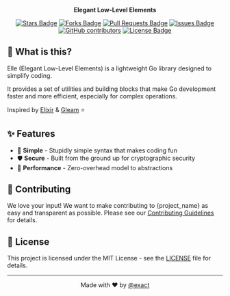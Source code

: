 <div align="center">  
  <p>
    <strong>Elegant Low-Level Elements</strong>
  </p>
  
  <p>
    <a href="https://github.com/exact/elle/stargazers"><img src="https://img.shields.io/github/stars/exact/elle" alt="Stars Badge"/></a>
    <a href="https://github.com/exact/elle/network/members"><img src="https://img.shields.io/github/forks/exact/elle" alt="Forks Badge"/></a>
    <a href="https://github.com/exact/elle/pulls"><img src="https://img.shields.io/github/issues-pr/exact/elle" alt="Pull Requests Badge"/></a>
    <a href="https://github.com/exact/elle/issues"><img src="https://img.shields.io/github/issues/exact/elle" alt="Issues Badge"/></a>
    <a href="https://github.com/exact/elle/graphs/contributors"><img alt="GitHub contributors" src="https://img.shields.io/github/contributors/exact/elle?color=2b9348"></a>
    <a href="https://github.com/exact/elle/blob/main/LICENSE"><img src="https://img.shields.io/github/license/exact/elle?color=2b9348" alt="License Badge"/></a>
  </p>
</div>

## 🧐 What is this?

Elle (Elegant Low-Level Elements) is a lightweight Go library designed to simplify coding.

It provides a set of utilities and building blocks that make Go development faster and more efficient, especially for complex operations.

Inspired by [Elixir](https://github.com/elixir-lang/elixir) & [Gleam](https://github.com/gleam-lang/gleam) ⭐️

## ✨ Features

- 🧼 **Simple** - Stupidly simple syntax that makes coding fun
- 🛡️ **Secure** - Built from the ground up for cryptographic security
- 🚀 **Performance** - Zero-overhead model to abstractions

## 🤝 Contributing

We love your input! We want to make contributing to {project_name} as easy and transparent as possible. Please see our [Contributing Guidelines](CONTRIBUTING.md) for details.

## 📄 License

This project is licensed under the MIT License - see the [LICENSE](LICENSE) file for details.

---

<div align="center">
  Made with ❤️ by <a href="https://github.com/exact">@exact</a>
</div>

